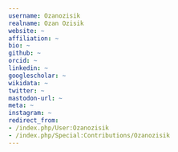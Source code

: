 ```yaml
---
username: Ozanozisik
realname: Ozan Ozisik
website: ~
affiliation: ~
bio: ~
github: ~
orcid: ~
linkedin: ~
googlescholar: ~
wikidata: ~
twitter: ~
mastodon-url: ~
meta: ~
instagram: ~
redirect_from:
- /index.php/User:Ozanozisik
- /index.php/Special:Contributions/Ozanozisik
---
```

